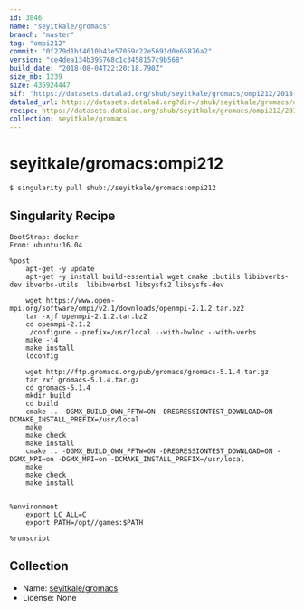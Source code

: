 ```yaml
---
id: 3846
name: "seyitkale/gromacs"
branch: "master"
tag: "ompi212"
commit: "0f279d1bf4610b43e57059c22e5691d0e65876a2"
version: "ce4dea134b395768c1c3458157c9b568"
build_date: "2018-08-04T22:20:18.790Z"
size_mb: 1239
size: 436924447
sif: "https://datasets.datalad.org/shub/seyitkale/gromacs/ompi212/2018-08-04-0f279d1b-ce4dea13/ce4dea134b395768c1c3458157c9b568.simg"
datalad_url: https://datasets.datalad.org?dir=/shub/seyitkale/gromacs/ompi212/2018-08-04-0f279d1b-ce4dea13/
recipe: https://datasets.datalad.org/shub/seyitkale/gromacs/ompi212/2018-08-04-0f279d1b-ce4dea13/Singularity
collection: seyitkale/gromacs
---
```


# seyitkale/gromacs:ompi212

```bash
$ singularity pull shub://seyitkale/gromacs:ompi212
```

## Singularity Recipe

```singularity
BootStrap: docker
From: ubuntu:16.04

%post
    apt-get -y update
    apt-get -y install build-essential wget cmake ibutils libibverbs-dev ibverbs-utils  libibverbs1 libsysfs2 libsysfs-dev

    wget https://www.open-mpi.org/software/ompi/v2.1/downloads/openmpi-2.1.2.tar.bz2
    tar -xjf openmpi-2.1.2.tar.bz2
    cd openmpi-2.1.2 
    ./configure --prefix=/usr/local --with-hwloc --with-verbs
    make -j4
    make install
    ldconfig

    wget http://ftp.gromacs.org/pub/gromacs/gromacs-5.1.4.tar.gz
    tar zxf gromacs-5.1.4.tar.gz
    cd gromacs-5.1.4
    mkdir build
    cd build 
    cmake .. -DGMX_BUILD_OWN_FFTW=ON -DREGRESSIONTEST_DOWNLOAD=ON -DCMAKE_INSTALL_PREFIX=/usr/local
    make
    make check
    make install
    cmake .. -DGMX_BUILD_OWN_FFTW=ON -DREGRESSIONTEST_DOWNLOAD=ON -DGMX_MPI=on -DGMX_MPI=on -DCMAKE_INSTALL_PREFIX=/usr/local
    make
    make check
    make install
    

%environment
    export LC_ALL=C
    export PATH=/opt//games:$PATH

%runscript
```

## Collection

 - Name: [seyitkale/gromacs](https://github.com/seyitkale/gromacs)
 - License: None

